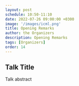 ```yaml
---
layout: post
schedule: 10:50-11:10
date: 2022-07-26 09:00:00 +0300
image: '/images/icml.png'
title: Opening Remarks
author: the Organizers
description: Opening Remarks
tags: [Organizers]
order: 14
---
```


## Talk Title
Talk abstract
